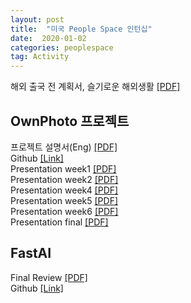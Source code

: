 ```yaml
---  
layout: post  
title:  "미국 People Space 인턴십"
date:  2020-01-02   
categories: peoplespace  
tag: Activity  
---  
```


해외 출국 전 계획서, 슬기로운 해외생활 [[PDF]](../file/2020-peoplespace/plan.pdf)

## OwnPhoto 프로젝트  
프로젝트 설명서(Eng) [[PDF]](../file/2020-peoplespace/ownphoto_explanation.pdf)  
Github [[Link]](https://github.com/PSTeam3)  
Presentation week1 [[PDF]](../file/2020-peoplespace/ownphotos_week1.pdf)  
Presentation week2 [[PDF]](../file/2020-peoplespace/ownphotos_week2.pdf)  
Presentation week4 [[PDF]](../file/2020-peoplespace/ownphotos_week4.pdf)  
Presentation week5 [[PDF]](../file/2020-peoplespace/ownphotos_week5.pdf)  
Presentation week6 [[PDF]](../file/2020-peoplespace/ownphotos_week6.pdf)  
Presentation final [[PDF]](../file/2020-peoplespace/ownphotos_final.pdf)  

## FastAI  
Final Review [[PDF]](../file/2020-peoplespace/fastai_review.pdf)  
Github [[Link]](https://github.com/cinxdy/fastai-vision-app)  